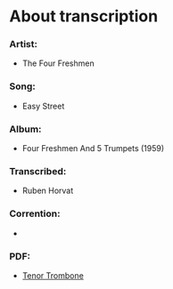 # About transcription
### Artist:
 - The Four Freshmen
### Song:
 - Easy Street
### Album:
 - Four Freshmen And 5 Trumpets (1959)
### Transcribed:
 - Ruben Horvat
### Corrention:
 - 
### PDF:
 - [Tenor Trombone](https://nbviewer.jupyter.org/github/BaruTheGhost/transcription_easy_street_trombone_solo/blob/master/pdf/Easy_Street%20%28Trombone%20solo%29.pdf)
